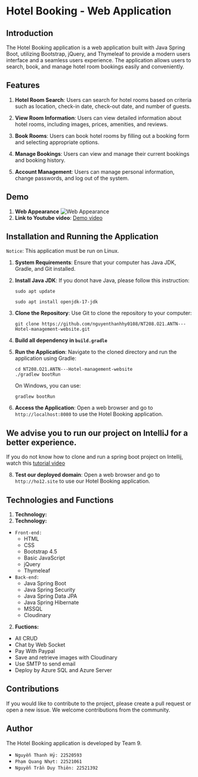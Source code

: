 # Hotel Booking - Web Application

## Introduction

The Hotel Booking application is a web application built with Java Spring Boot, utilizing Bootstrap, jQuery, and Thymeleaf to provide a modern users interface and a seamless users experience. The application allows users to search, book, and manage hotel room bookings easily and conveniently.

## Features

1. **Hotel Room Search**: Users can search for hotel rooms based on criteria such as location, check-in date, check-out date, and number of guests.

2. **View Room Information**: Users can view detailed information about hotel rooms, including images, prices, amenities, and reviews.

3. **Book Rooms**: Users can book hotel rooms by filling out a booking form and selecting appropriate options.

4. **Manage Bookings**: Users can view and manage their current bookings and booking history.

5. **Account Management**: Users can manage personal information, change passwords, and log out of the system.

## Demo
1. **Web Appearance**
   ![Web Appearance](https://raw.githubusercontent.com/nguyenthanhhy0108/NT208.O21.ANTN---Hotel-management-website/main/Github_Image/img.png)
2. **Link to Youtube video**: [Demo video](https://www.youtube.com/watch?v=HkZits2oE8g)

## Installation and Running the Application

`Notice`: This application must be run on Linux.

1. **System Requirements**: Ensure that your computer has Java JDK, Gradle, and Git installed.

2. **Install Java JDK**: If you donot have Java, please follow this instruction:
   ```
   sudo apt update
   ```
   ```
   sudo apt install openjdk-17-jdk
   ```

4. **Clone the Repository**: Use Git to clone the repository to your computer:

    ```
    git clone https://github.com/nguyenthanhhy0108/NT208.O21.ANTN---Hotel-management-website.git
    ```
5. **Build all dependency in `build.gradle`**

6. **Run the Application**: Navigate to the cloned directory and run the application using Gradle:

    ```
    cd NT208.O21.ANTN---Hotel-management-website
    ./gradlew bootRun
    ```

   On Windows, you can use:

    ```
    gradlew bootRun
    ```

7. **Access the Application**: Open a web browser and go to `http://localhost:8080` to use the Hotel Booking application.

## We advise you to run our project on IntelliJ for a better experience.

If you do not know how to clone and run a spring boot project on Intellij, watch this [tutorial video](https://www.youtube.com/watch?v=ZqxVJ9gEKo0&t=161s)

8. **Test our deployed domain**: Open a web browser and go to `http://ho12.site` to use our Hotel Booking application.


## Technologies and Functions

1. **Technology:**
1. **Technology:**
- `Front-end:` 
    + HTML
    + CSS
    + Bootstrap 4.5
    + Basic JavaScript
    + jQuery
    + Thymeleaf
- `Back-end:`
    + Java Spring Boot
    + Java Spring Security
    + Java Spring Data JPA
    + Java Spring Hibernate
    + MSSQL
    + Cloudinary


2. **Fuctions:**
- All CRUD
- Chat by Web Socket
- Pay With Paypal
- Save and retrieve images with Cloudinary
- Use SMTP to send email
- Deploy by Azure SQL and Azure Server

## Contributions

If you would like to contribute to the project, please create a pull request or open a new issue. We welcome contributions from the community.

## Author

The Hotel Booking application is developed by Team 9.
- `Nguyễn Thanh Hỷ: 22520593`
- `Phạm Quang Nhựt: 22521061`
- `Nguyễn Trần Duy Thiên: 22521392`

  
